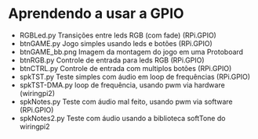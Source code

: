 # Aprendendo a usar a GPIO

* RGBLed.py Transições entre leds RGB (com fade) (RPi.GPIO)
* btnGAME.py Jogo simples usando leds e botões (RPi.GPIO)
* btnGAME_bb.png Imagem da montagem do jogo em uma Protoboard
* btnRGB.py Controle de entrada para leds RGB (RPi.GPIO)
* btnCTRL.py Controle de entrada com multiplos botões (RPi.GPIO)
* spkTST.py Teste simples com áudio em loop de frequências (RPi.GPIO)
* spkTST-DMA.py loop de frequência, usando pwm via hardware (wiringpi2)
* spkNotes.py Teste com áudio mal feito, usando pwm via software (RPi.GPIO)
* spkNotes2.py Teste com áudio usando a biblioteca softTone do wiringpi2

